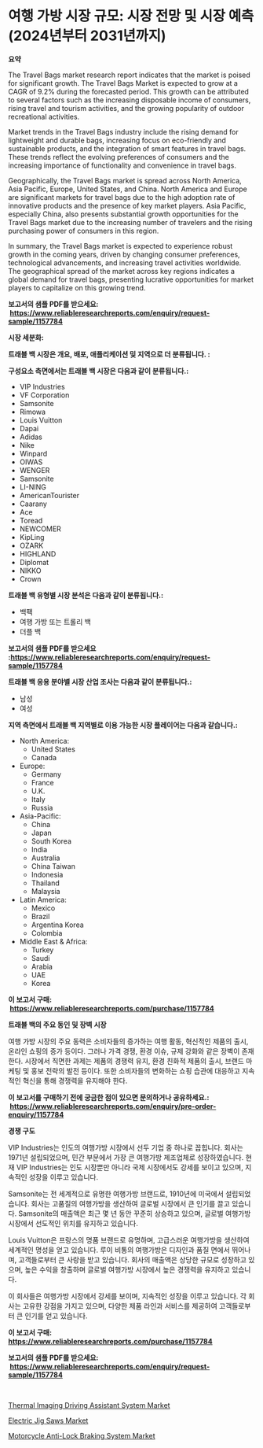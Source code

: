 <p><h1>여행 가방 시장 규모: 시장 전망 및 시장 예측 (2024년부터 2031년까지)</h1></p><p><strong>요약</strong></p>
<p><p>The Travel Bags market research report indicates that the market is poised for significant growth. The Travel Bags Market is expected to grow at a CAGR of 9.2% during the forecasted period. This growth can be attributed to several factors such as the increasing disposable income of consumers, rising travel and tourism activities, and the growing popularity of outdoor recreational activities.</p><p>Market trends in the Travel Bags industry include the rising demand for lightweight and durable bags, increasing focus on eco-friendly and sustainable products, and the integration of smart features in travel bags. These trends reflect the evolving preferences of consumers and the increasing importance of functionality and convenience in travel bags.</p><p>Geographically, the Travel Bags market is spread across North America, Asia Pacific, Europe, United States, and China. North America and Europe are significant markets for travel bags due to the high adoption rate of innovative products and the presence of key market players. Asia Pacific, especially China, also presents substantial growth opportunities for the Travel Bags market due to the increasing number of travelers and the rising purchasing power of consumers in this region.</p><p>In summary, the Travel Bags market is expected to experience robust growth in the coming years, driven by changing consumer preferences, technological advancements, and increasing travel activities worldwide. The geographical spread of the market across key regions indicates a global demand for travel bags, presenting lucrative opportunities for market players to capitalize on this growing trend.</p></p>
<p><strong>보고서의 샘플 PDF를 받으세요: &nbsp;<a href="https://www.reliableresearchreports.com/enquiry/request-sample/1157784">https://www.reliableresearchreports.com/enquiry/request-sample/1157784</a></strong></p>
<p><strong>시장 세분화:</strong></p>
<p><strong> 트래블 백 시장은 개요, 배포, 애플리케이션 및 지역으로 더 분류됩니다. :</strong></p>
<p><strong>구성요소 측면에서는 트래블 백 시장은 다음과 같이 분류됩니다.:</strong></p>
<p><ul><li>VIP Industries</li><li>VF Corporation</li><li>Samsonite</li><li>Rimowa</li><li>Louis Vuitton</li><li>Dapai</li><li>Adidas</li><li>Nike</li><li>Winpard</li><li>OIWAS</li><li>WENGER</li><li>Samsonite</li><li>LI-NING</li><li>AmericanTourister</li><li>Caarany</li><li>Ace</li><li>Toread</li><li>NEWCOMER</li><li>KipLing</li><li>OZARK</li><li>HIGHLAND</li><li>Diplomat</li><li>NIKKO</li><li>Crown</li></ul></p>
<p><strong> 트래블 백 유형별 시장 분석은 다음과 같이 분류됩니다.:</strong></p>
<p><ul><li>백팩</li><li>여행 가방 또는 트롤리 백</li><li>더플 백</li></ul></p>
<p><strong>보고서의 샘플 PDF를 받으세요 :<a href="https://www.reliableresearchreports.com/enquiry/request-sample/1157784">https://www.reliableresearchreports.com/enquiry/request-sample/1157784</a></strong></p>
<p><strong> 트래블 백 응용 분야별 시장 산업 조사는 다음과 같이 분류됩니다.:</strong></p>
<p><ul><li>남성</li><li>여성</li></ul></p>
<p><strong>지역 측면에서 트래블 백 지역별로 이용 가능한 시장 플레이어는 다음과 같습니다.:</strong></p>
<p><ul>
    <li>
        North America:
        <ul>
            <li>United States</li>
            <li>Canada</li>
        </ul>
    </li>
    <li>
        Europe:
        <ul>
            <li>Germany</li>
            <li>France</li>
            <li>U.K.</li>
            <li>Italy</li>
            <li>Russia</li>
        </ul>
    </li>
    <li>
        Asia-Pacific:
        <ul>
            <li>China</li>
            <li>Japan</li>
            <li>South Korea</li>
            <li>India</li>
            <li>Australia</li>
            <li>China Taiwan</li>
            <li>Indonesia</li>
            <li>Thailand</li>
            <li>Malaysia</li>
        </ul>
    </li>
    <li>
        Latin America:
        <ul>
            <li>Mexico</li>
            <li>Brazil</li>
            <li>Argentina Korea</li>
            <li>Colombia</li>
        </ul>
    </li>
    <li>
        Middle East & Africa:
        <ul>
            <li>Turkey</li>
            <li>Saudi</li>
            <li>Arabia</li>
            <li>UAE</li>
            <li>Korea</li>
        </ul>
    </li>
    </ul></p>
<p><strong>이 보고서 구매: &nbsp;<a href="https://www.reliableresearchreports.com/purchase/1157784">https://www.reliableresearchreports.com/purchase/1157784</a></strong></p>
<p><strong>트래블 백의 주요 동인 및 장벽 시장</strong></p>
<p><p>여행 가방 시장의 주요 동력은 소비자들의 증가하는 여행 활동, 혁신적인 제품의 출시, 온라인 쇼핑의 증가 등이다. 그러나 가격 경쟁, 환경 이슈, 규제 강화와 같은 장벽이 존재한다. 시장에서 직면한 과제는 제품의 경쟁력 유지, 환경 친화적 제품의 출시, 브랜드 마케팅 및 홍보 전략의 발전 등이다. 또한 소비자들의 변화하는 쇼핑 습관에 대응하고 지속적인 혁신을 통해 경쟁력을 유지해야 한다.</p></p>
<p><strong>이 보고서를 구매하기 전에 궁금한 점이 있으면 문의하거나 공유하세요.: &nbsp;<a href="https://www.reliableresearchreports.com/enquiry/pre-order-enquiry/1157784">https://www.reliableresearchreports.com/enquiry/pre-order-enquiry/1157784</a></strong></p>
<p><strong>경쟁 구도</strong></p>
<p><p>VIP Industries는 인도의 여행가방 시장에서 선두 기업 중 하나로 꼽힙니다. 회사는 1971년 설립되었으며, 민간 부문에서 가장 큰 여행가방 제조업체로 성장하였습니다. 현재 VIP Industries는 인도 시장뿐만 아니라 국제 시장에서도 강세를 보이고 있으며, 지속적인 성장을 이루고 있습니다.</p><p>Samsonite는 전 세계적으로 유명한 여행가방 브랜드로, 1910년에 미국에서 설립되었습니다. 회사는 고품질의 여행가방을 생산하여 글로벌 시장에서 큰 인기를 끌고 있습니다. Samsonite의 매출액은 최근 몇 년 동안 꾸준히 상승하고 있으며, 글로벌 여행가방 시장에서 선도적인 위치를 유지하고 있습니다.</p><p>Louis Vuitton은 프랑스의 명품 브랜드로 유명하며, 고급스러운 여행가방을 생산하여 세계적인 명성을 얻고 있습니다. 루이 비통의 여행가방은 디자인과 품질 면에서 뛰어나며, 고객들로부터 큰 사랑을 받고 있습니다. 회사의 매출액은 상당한 규모로 성장하고 있으며, 높은 수익을 창출하며 글로벌 여행가방 시장에서 높은 경쟁력을 유지하고 있습니다.</p><p>이 회사들은 여행가방 시장에서 강세를 보이며, 지속적인 성장을 이루고 있습니다. 각 회사는 고유한 강점을 가지고 있으며, 다양한 제품 라인과 서비스를 제공하여 고객들로부터 큰 인기를 얻고 있습니다.</p></p>
<p><strong>이 보고서 구매: &nbsp; <a href="https://www.reliableresearchreports.com/purchase/1157784">https://www.reliableresearchreports.com/purchase/1157784</a></strong></p>
<p><strong>보고서의 샘플 PDF를 받으세요: &nbsp;<a href="https://www.reliableresearchreports.com/enquiry/request-sample/1157784">https://www.reliableresearchreports.com/enquiry/request-sample/1157784</a></strong><strong></strong></p>
<p>&nbsp;</p>
<p><p><a href="https://view.publitas.com/reportprime-1/thermal-imaging-driving-assistant-system-market-size-furnishes-valuable-information-encompassing-market-share-market-trends-and-projections-spanning-from-2023-to-2030/">Thermal Imaging Driving Assistant System Market</a></p><p><a href="https://view.publitas.com/reportprime-1/electric-jig-saws-market-size-growing-and-forecasted-for-period-from-2023-2030-and-provides-complete-market-analysis-of-this-market/">Electric Jig Saws Market</a></p><p><a href="https://view.publitas.com/reportprime-1/motorcycle-anti-lock-braking-system-market-size-furnishes-valuable-information-encompassing-market-share-market-trends-and-projections-spanning-from-2023-to-2030/">Motorcycle Anti-Lock Braking System Market</a></p></p>